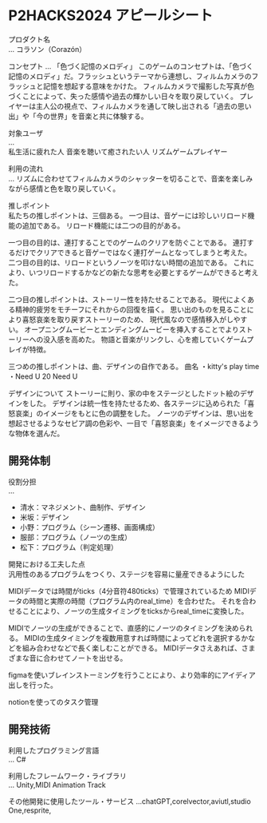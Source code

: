 # P2HACKS2024 アピールシート 

プロダクト名  
... コラソン（Corazón）

コンセプト 
...  「色づく記憶のメロディ」
このゲームのコンセプトは、「色づく記憶のメロディ」だ。フラッシュというテーマから連想し、フィルムカメラのフラッシュと記憶を想起する意味をかけた。
フィルムカメラで撮影した写真が色づくことによって、失った感情や過去の輝かしい日々を取り戻していく。
プレイヤーは主人公の視点で、フィルムカメラを通して映し出される「過去の思い出」や「今の世界」を音楽と共に体験する。



対象ユーザ  
...  
私生活に疲れた人
音楽を聴いて癒されたい人
リズムゲームプレイヤー

利用の流れ  
... 
リズムに合わせてフィルムカメラのシャッターを切ることで、音楽を楽しみながら感情と色を取り戻していく。


推しポイント  
私たちの推しポイントは、三個ある。
一つ目は、音ゲーには珍しいリロード機能の追加である。
リロード機能には二つの目的がある。

一つ目の目的は、連打することでのゲームのクリアを防ぐことである。
連打するだけでクリアできると音ゲーではなく連打ゲームとなってしまうと考えた。
二つ目の目的は、リロードというノーツを叩けない時間の追加である。
これにより、いつリロードするかなどの新たな思考を必要とするゲームができると考えた。

二つ目の推しポイントは、ストーリー性を持たせることである。
現代によくある精神的疲労をモチーフにそれからの回復を描く。
思い出のものを見ることにより喜怒哀楽を取り戻すストーリーのため、
現代風なので感情移入がしやすい。
オープニングムービーとエンディングムービーを挿入することでよりストーリーへの没入感を高めた。
物語と音楽がリンクし、心を癒していくゲームプレイが特徴。

三つめの推しポイントは、曲、デザインの自作である。
曲名
・kitty's play time
・Need U 20 Need U

デザインについて
ストーリーに則り、家の中をステージとしたドット絵のデザインをした。
デザインは統一性を持たせるため、各ステージに込められた「喜怒哀楽」のイメージをもとに色の調整をした。
ノーツのデザインは、思い出を想起させるようなセピア調の色彩や、一目で「喜怒哀楽」をイメージできるような物体を選んだ。



## 開発体制  

役割分担  
...  
- 清水：マネジメント、曲制作、デザイン
- 米坂：デザイン
- 小野：プログラム（シーン遷移、画面構成）
- 服部：プログラム（ノーツの生成）
- 松下：プログラム（判定処理）


開発における工夫した点  
汎用性のあるプログラムをつくり、ステージを容易に量産できるようにした

MIDIデータでは時間がticks（4分音符480ticks）で管理されているため
MIDIデータの時間と実際の時間（プログラム内のreal_time）を合わせた。
それを合わせることにより、ノーツの生成タイミングをticksからreal_timeに変換した。

MIDIでノーツの生成ができることで、直感的にノーツのタイミングを決められる。
MIDIの生成タイミングを複数用意すれば時間によってどれを選択するかなどを組み合わせなどで長く楽しむことができる。
MIDIデータさえあれば、さまざまな音に合わせてノートを出せる。

figmaを使いブレインストーミングを行うことにより、より効率的にアイディア出しを行った。

notionを使ってのタスク管理


## 開発技術 

利用したプログラミング言語  
...  C#

利用したフレームワーク・ライブラリ  
...  Unity,MIDI Animation Track

その他開発に使用したツール・サービス
...chatGPT,corelvector,aviutl,studio One,resprite,
